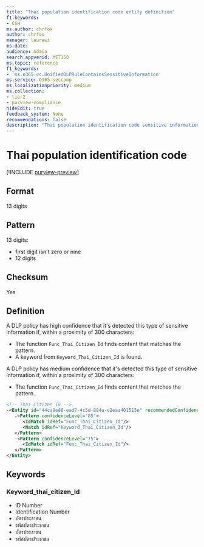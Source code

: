 ```yaml
---
title: "Thai population identification code entity definition"
f1.keywords:
- CSH
ms.author: chrfox
author: chrfox
manager: laurawi
ms.date:
audience: Admin
search.appverid: MET150
ms.topic: reference
f1_keywords:
- 'ms.o365.cc.UnifiedDLPRuleContainsSensitiveInformation'
ms.service: O365-seccomp
ms.localizationpriority: medium
ms.collection:
- tier2
- purview-compliance
hideEdit: true
feedback_system: None
recommendations: false
description: "Thai population identification code sensitive information type entity definition."
---
```


# Thai population identification code

[!INCLUDE [purview-preview](../includes/purview-preview.md)]

## Format

13 digits

## Pattern

13 digits:

- first digit isn't zero or nine
- 12 digits

## Checksum

Yes

## Definition

A DLP policy has high confidence that it's detected this type of sensitive information if, within a proximity of 300 characters:

- The function `Func_Thai_Citizen_Id` finds content that matches the pattern.
- A keyword from `Keyword_Thai_Citizen_Id` is found.

A DLP policy has medium confidence that it's detected this type of sensitive information if, within a proximity of 300 characters:

- The function `Func_Thai_Citizen_Id` finds content that matches the pattern.

```xml
<!-- Thai Citizen ID -->
-<Entity id="44ca9e86-ead7-4c5d-884a-e2eaa401515e" recommendedConfidence="75" patternsProximity="300">
   -<Pattern confidenceLevel="85">
      <IdMatch idRef="Func_Thai_Citizen_Id"/>
      <Match idRef="Keyword_Thai_Citizen_Id"/>
   </Pattern>
   -<Pattern confidenceLevel="75">
      <IdMatch idRef="Func_Thai_Citizen_Id"/>
   </Pattern>
</Entity>
```

## Keywords

### Keyword_thai_citizen_Id

- ID Number
- Identification Number
- บัตรประชาชน
- รหัสบัตรประชาชน
- บัตรประชาชน
- รหัสบัตรประชาชน
